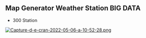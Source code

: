 
## Map Generator Weather Station BIG DATA

- 300 Station

[![Capture-d-e-cran-2022-05-06-a-10-52-28.png](https://i.postimg.cc/L6mRw4NT/Capture-d-e-cran-2022-05-06-a-10-52-28.png)](https://postimg.cc/K4pdgbXk)
